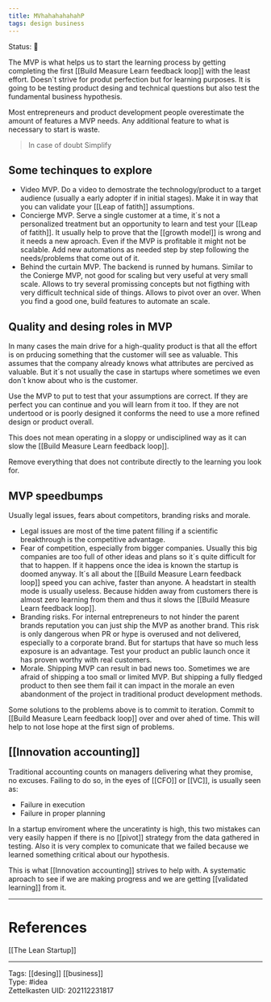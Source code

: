 ```yaml
---
title: MVhahahahahahP
tags: design business
---
```

Status: 🌱

The MVP is what helps us to start the learning process by getting completing the first [[Build Measure Learn feedback loop]] with the least effort. Doesn´t strive for produt perfection but for learning purposes. It is going to be testing product desing and technical questions but also test the fundamental business hypothesis.

Most entrepreneurs and product development people overestimate the amount of features a MVP needs. Any additional feature to what is necessary to start is waste.

> 
> In case of doubt Simplify
> 

## Some techinques to explore
- Video MVP. Do a video to demostrate the technology/product to a target audience (usually a early adopter if in initial stages). Make it in way that you can validate your [[Leap of fatith]] assumptions.
- Concierge MVP. Serve a single customer at a time, it´s not a personalized treatment but an opportunity to learn and test your [[Leap of fatith]]. It usually help to prove that the [[growth model]] is wrong and it needs a new aproach. Even if the MVP is profitable it might not be scalable. Add new automations as needed step by step following the needs/problems that come out of it.
- Behind the curtain MVP. The backend is runned by humans. Similar to the Conierge MVP, not good for scaling but very useful at very small scale. Allows to try several promissing concepts but not figthing with very difficult technical side of things. Allows to pivot over an over. When you find a good one, build features to automate an scale.

## Quality and desing roles in MVP
In many cases the main drive for a high-quality product is that all the effort is on prducing something that the customer will see as valuable. This assumes that the company already knows what attributes are percived as valuable. But it´s not usually the case in startups where sometimes we even don´t know about who is the customer.

Use the MVP to put to test that your assumptions are correct. If they are perfect you can continue and you will learn from it too. If they are not undertood or is poorly designed it conforms the need to use a more refined design or product overall. 

This does not mean operating in a sloppy or undisciplined way as it can slow the [[Build Measure Learn feedback loop]].

Remove everything that does not contribute directly to the learning you look for.

## MVP speedbumps
Usually legal issues, fears about competitors, branding risks and morale.

- Legal issues are most of the time patent filling if a scientific breakthrough is the competitive advantage.
- Fear of competition, especially from bigger companies. Usually this big companies are too full of other ideas and plans so it´s quite difficult for that to happen. If it happens once the idea is known the startup is doomed anyway. It´s all about the [[Build Measure Learn feedback loop]] speed you can achive, faster than anyone. A headstart in stealth mode is usually useless. Because hidden away from customers there is almost zero learning from them and thus it slows the [[Build Measure Learn feedback loop]].
- Branding risks. For internal entrepreneurs to not hinder the parent brands reputation you can just ship the MVP as another brand. This risk is only dangerous when PR or hype is overused and not delivered, especially to a corporate brand. But for startups that have so much less exposure is an advantage. Test your product an public launch once it has proven worthy with real customers.
- Morale. Shipping MVP can result in bad news too. Sometimes we are afraid of shipping a too small or limited MVP. But shipping a fully fledged product to then see them fail it can impact in the morale an even abandonment of the project in traditional product development methods.

Some solutions to the problems above is to commit to iteration. Commit to [[Build Measure Learn feedback loop]] over and over ahed of time. This will help to not lose hope at the first sign of problems.

## [[Innovation accounting]]
Traditional accounting counts on managers delivering what they promise, no excuses. Failing to do so, in the eyes of [[CFO]] or [[VC]], is usually seen as:
- Failure in execution
- Failure in proper planning

In a startup enviroment where the unceratinty is high, this two mistakes can very easily happen if there is no [[pivot]] strategy from the data gathered in testing. Also it is very complex to comunicate that we failed because we learned something critical about our hypothesis. 

This is what [[Innovation accounting]] strives to help with. A systematic aproach to see if we are making progress and we are getting [[validated learning]] from it.

---
# References
[[The Lean Startup]]

---
Tags: [[desing]] [[business]]  
Type: #idea  
Zettelkasten UID: 202112231817  